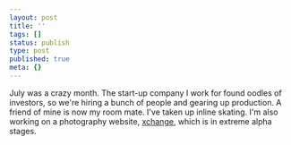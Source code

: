 ```yaml
---
layout: post
title: ''
tags: []
status: publish
type: post
published: true
meta: {}
---
```

July was a crazy month.  The start-up company I work for found oodles of investors,  so we&#39;re hiring a bunch of people and gearing up production.  A friend of mine is now  my room mate.  I&#39;ve taken up inline skating.  I&#39;m also working on a photography  website,  <a href="http://web.archive.org/web/19991013045640/http://www.peat.org/xchange/">xchange</a>,  which is in extreme alpha stages.
